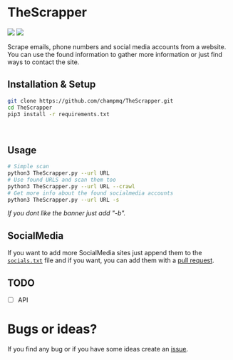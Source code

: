 # TheScrapper

![](https://github.com/champmq/github-stats/blob/master/generated/overview.svg)
![](https://github.com/champmq/github-stats/blob/master/generated/languages.svg)

Scrape emails, phone numbers and social media accounts from a website. <br>
You can use the found information to gather more information or just find ways to contact the site.

## Installation & Setup

```bash
git clone https://github.com/champmq/TheScrapper.git
cd TheScrapper
pip3 install -r requirements.txt
```
<br>

## Usage
```bash
# Simple scan
python3 TheScrapper.py --url URL
# Use found URLS and scan them too
python3 TheScrapper.py --url URL --crawl
# Get more info about the found socialmedia accounts
python3 TheScrapper.py --url URL -s
```
*If you dont like the banner just add "-b".*
<br>

## SocialMedia
If you want to add more SocialMedia sites just append them to the [`socials.txt`](./socials.txt) file and if you want, you can add them with a [pull request](https://www.lifewire.com/best-products-4781319).

## TODO
 - [ ] API

# Bugs or ideas?
If you find any bug or if you have some ideas create an [issue](https://github.com/champmq/TheScrapper/issues).
